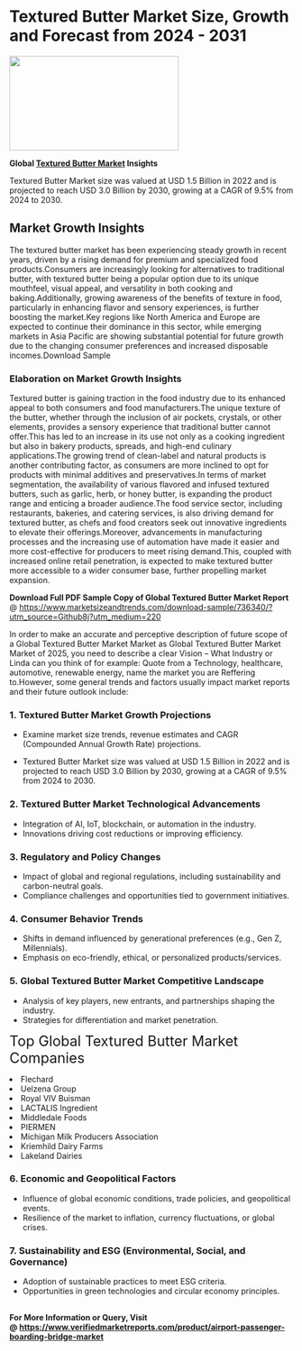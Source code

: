 <H1>Textured Butter Market Size, Growth and Forecast from 2024 - 2031</H1><img class="aligncenter size-medium wp-image-584254" src="https://thirdeyenews.in/wp-content/uploads/2024/09/Global-Market-Research-300x168.jpeg" alt="" width="300" height="168" /><p><strong>Global&nbsp;<a href="https://www.marketsizeandtrends.com/download-sample/736340/?utm_source=Github8j?utm_medium=220">Textured Butter Market</a> Insights</strong></p><p>Textured Butter Market size was valued at USD 1.5 Billion in 2022 and is projected to reach USD 3.0 Billion by 2030, growing at a CAGR of 9.5% from 2024 to 2030.</p><p><h2>Market Growth Insights</h2> The textured butter market has been experiencing steady growth in recent years, driven by a rising demand for premium and specialized food products.Consumers are increasingly looking for alternatives to traditional butter, with textured butter being a popular option due to its unique mouthfeel, visual appeal, and versatility in both cooking and baking.Additionally, growing awareness of the benefits of texture in food, particularly in enhancing flavor and sensory experiences, is further boosting the market.Key regions like North America and Europe are expected to continue their dominance in this sector, while emerging markets in Asia Pacific are showing substantial potential for future growth due to the changing consumer preferences and increased disposable incomes.Download Sample <h3>Elaboration on Market Growth Insights</h3> Textured butter is gaining traction in the food industry due to its enhanced appeal to both consumers and food manufacturers.The unique texture of the butter, whether through the inclusion of air pockets, crystals, or other elements, provides a sensory experience that traditional butter cannot offer.This has led to an increase in its use not only as a cooking ingredient but also in bakery products, spreads, and high-end culinary applications.The growing trend of clean-label and natural products is another contributing factor, as consumers are more inclined to opt for products with minimal additives and preservatives.In terms of market segmentation, the availability of various flavored and infused textured butters, such as garlic, herb, or honey butter, is expanding the product range and enticing a broader audience.The food service sector, including restaurants, bakeries, and catering services, is also driving demand for textured butter, as chefs and food creators seek out innovative ingredients to elevate their offerings.Moreover, advancements in manufacturing processes and the increasing use of automation have made it easier and more cost-effective for producers to meet rising demand.This, coupled with increased online retail penetration, is expected to make textured butter more accessible to a wider consumer base, further propelling market expansion.</p><p><span class=""><strong>Download Full PDF Sample Copy of Global Textured Butter Market Report</strong> @ <a href="https://www.marketsizeandtrends.com/download-sample/736340/?utm_source=Github8j?utm_medium=220" target="_blank">https://www.marketsizeandtrends.com/download-sample/736340/?utm_source=Github8j?utm_medium=220</a></span></p><p>In order to make an accurate and perceptive description of future scope of a Global&nbsp;Textured Butter Market Market as Global&nbsp;Textured Butter Market Market of 2025, you need to describe a clear Vision &ndash; What Industry or Linda can you think of for example: Quote from a Technology, healthcare, automotive, renewable energy, name the market you are Reffering to.However, some general trends and factors usually impact market reports and their future outlook include:</p><h3>1.&nbsp;<strong>Textured Butter Market Growth Projections</strong></h3><ul><li>Examine market size trends, revenue estimates and CAGR (Compounded Annual Growth Rate) projections.</li><li><p>Textured Butter Market size was valued at USD 1.5 Billion in 2022 and is projected to reach USD 3.0 Billion by 2030, growing at a CAGR of 9.5% from 2024 to 2030.</p></li></ul><h3>2.&nbsp;<strong>Textured Butter Market Technological Advancements</strong></h3><ul><li>Integration of AI, IoT, blockchain, or automation in the industry.</li><li>Innovations driving cost reductions or improving efficiency.</li></ul><h3>3.&nbsp;<strong>Regulatory and Policy Changes</strong></h3><ul><li>Impact of global and regional regulations, including sustainability and carbon-neutral goals.</li><li>Compliance challenges and opportunities tied to government initiatives.</li></ul><h3>4.&nbsp;<strong>Consumer Behavior Trends</strong></h3><ul><li>Shifts in demand influenced by generational preferences (e.g., Gen Z, Millennials).</li><li>Emphasis on eco-friendly, ethical, or personalized products/services.</li></ul><h3>5.&nbsp;<strong>Global Textured Butter Market Competitive Landscape</strong></h3><ul><li>Analysis of key players, new entrants, and partnerships shaping the industry.</li><li>Strategies for differentiation and market penetration.</li></ul><p data-pm-slice="1 1 []"><span style="color: inherit; font-family: inherit; font-size: 25px;">Top Global Textured Butter Market Companies</span></p><div class="" data-test-id=""><p><li>Flechard</li><li> Uelzena Group</li><li> Royal VIV Buisman</li><li> LACTALIS Ingredient</li><li> Middledale Foods</li><li> PIERMEN</li><li> Michigan Milk Producers Association</li><li> Kriemhild Dairy Farms</li><li> Lakeland Dairies</li></p></div><h3>6.&nbsp;<strong>Economic and Geopolitical Factors</strong></h3><ul><li>Influence of global economic conditions, trade policies, and geopolitical events.</li><li>Resilience of the market to inflation, currency fluctuations, or global crises.</li></ul><h3>7.&nbsp;<strong>Sustainability and ESG (Environmental, Social, and Governance)</strong></h3><ul><li>Adoption of sustainable practices to meet ESG criteria.</li><li>Opportunities in green technologies and circular economy principles.</li></ul><h2><strong style="font-size: 14px;">For More Information or Query, Visit @&nbsp;</strong><a style="background-color: #ffffff; font-size: 14px;" href="https://www.marketsizeandtrends.com/report/textured-butter-market/" target="_blank">https://www.verifiedmarketreports.com/product/airport-passenger-boarding-bridge-market</a></h2>